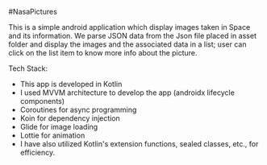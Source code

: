 #NasaPictures

This is a simple android application which display images taken in Space and its information.
We parse JSON data from the Json file placed in asset folder and display the images and the associated data in a list;
user can click on the list item to know more info about the picture.


Tech Stack:
- This app is developed in Kotlin
- I used MVVM architecture to develop the app (androidx lifecycle components)
- Coroutines for async programming
- Koin for dependency injection
- Glide for image loading
- Lottie for animation
- I have also utilized Kotlin's extension functions, sealed classes, etc., for efficiency.
